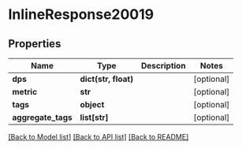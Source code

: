 # InlineResponse20019

## Properties
Name | Type | Description | Notes
------------ | ------------- | ------------- | -------------
**dps** | **dict(str, float)** |  | [optional] 
**metric** | **str** |  | [optional] 
**tags** | **object** |  | [optional] 
**aggregate_tags** | **list[str]** |  | [optional] 

[[Back to Model list]](../README.md#documentation-for-models) [[Back to API list]](../README.md#documentation-for-api-endpoints) [[Back to README]](../README.md)


